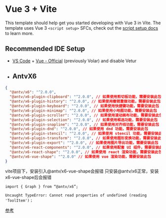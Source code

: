 # Vue 3 + Vite

This template should help get you started developing with Vue 3 in Vite. The template uses Vue 3 `<script setup>` SFCs, check out the [script setup docs](https://v3.vuejs.org/api/sfc-script-setup.html#sfc-script-setup) to learn more.

## Recommended IDE Setup

- [VS Code](https://code.visualstudio.com/) + [Vue - Official](https://marketplace.visualstudio.com/items?itemName=Vue.volar) (previously Volar) and disable Vetur



- ##  AntvX6

```json
{
  "@antv/x6": "^2.0.0",
  "@antv/x6-plugin-clipboard": "^2.0.0", // 如果使用剪切板功能，需要安装此包
  "@antv/x6-plugin-history": "^2.0.0", // 如果使用撤销重做功能，需要安装此包
  "@antv/x6-plugin-keyboard": "^2.0.0", // 如果使用快捷键功能，需要安装此包
  "@antv/x6-plugin-minimap": "^2.0.0", // 如果使用小地图功能，需要安装此包
  "@antv/x6-plugin-scroller": "^2.0.0", // 如果使用滚动画布功能，需要安装此包
  "@antv/x6-plugin-selection": "^2.0.0", // 如果使用框选功能，需要安装此包
  "@antv/x6-plugin-snapline": "^2.0.0", // 如果使用对齐线功能，需要安装此包
  "@antv/x6-plugin-dnd": "^2.0.0", // 如果使用 dnd 功能，需要安装此包
  "@antv/x6-plugin-stencil": "^2.0.0", // 如果使用 stencil 功能，需要安装此包
  "@antv/x6-plugin-transform": "^2.0.0", // 如果使用图形变换功能，需要安装此包
  "@antv/x6-plugin-export": "^2.0.0", // 如果使用图片导出功能，需要安装此包
  "@antv/x6-react-components": "^2.0.0", // 如果使用配套 UI 组件，需要安装此包
  "@antv/x6-react-shape": "^2.0.0", // 如果使用 react 渲染功能，需要安装此包
  "@antv/x6-vue-shape": "^2.0.0" // 如果使用 vue 渲染功能，需要安装此包
}
```


vite项目下，安装引入@antv/x6-vue-shape会报错
只安装@antv/x6正常，安装x6-vue-shape后会报错

```
import { Graph } from “@antv/x6”;
```

```
Uncaught TypeError: Cannot read properties of undefined (reading 'ToolItem')；
```


[参考](https://blog.csdn.net/qq_44721831/article/details/122715788)